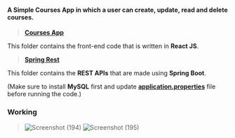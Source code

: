 #### A Simple Courses App in which a user can create, update, read and delete courses.

>[**Courses App**](https://github.com/Pulkit3108/Spring-Boot/tree/master/Courses%20App)

This folder contains the front-end code that is written in **React JS**.

>[**Spring Rest**](https://github.com/Pulkit3108/Spring-Boot/tree/master/Spring%20Rest)

This folder contains the **REST APIs** that are made using **Spring Boot**.


(Make sure to install **MySQL** first and update [**application.properties**](https://github.com/Pulkit3108/Spring-Boot/blob/master/Spring%20Rest/src/main/resources/application.properties) file before running the code.)


### Working
>![Screenshot (194)](https://user-images.githubusercontent.com/46241207/169701696-30670748-e1ab-4f4d-b0b9-2b803c5e1be0.png)
![Screenshot (195)](https://user-images.githubusercontent.com/46241207/169701695-ade9c940-c912-4cc0-b1f7-e87459b9ccbf.png)

